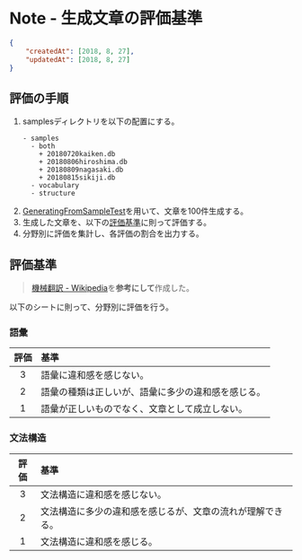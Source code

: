 # Note - 生成文章の評価基準

```Json
{
	"createdAt": [2018, 8, 27],
	"updatedAt": [2018, 8, 27]
}
```


## 評価の手順
1.	samplesディレクトリを以下の配置にする。
	```Directory
	- samples
	  - both
	    + 20180720kaiken.db
	    + 20180806hiroshima.db
	    + 20180809nagasaki.db
	    + 20180815sikiji.db
      - vocabulary
      - structure
	```
2.	[GeneratingFromSampleTest](/src/tests/GeneratingFromSampleTest.js)を用いて、文章を100件生成する。
3.	生成した文章を、以下の[評価基準](#評価基準)に則って評価する。
4.	分野別に評価を集計し、各評価の割合を出力する。


## 評価基準
> [機械翻訳 - Wikipedia](https://ja.wikipedia.org/wiki/%E6%A9%9F%E6%A2%B0%E7%BF%BB%E8%A8%B3#%E4%BA%BA%E6%89%8B%E8%A9%95%E4%BE%A1)を**参考にして**作成した。

以下のシートに則って、分野別に評価を行う。<Br />


### 語彙

| 評価 | 基準 |
|:-----:|:------|
| 3 | 語彙に違和感を感じない。 |
| 2 | 語彙の種類は正しいが、語彙に多少の違和感を感じる。 |
| 1 | 語彙が正しいものでなく、文章として成立しない。 |

### 文法構造

| 評価 | 基準 |
|:-----:|:------|
| 3 | 文法構造に違和感を感じない。 |
| 2 | 文法構造に多少の違和感を感じるが、文章の流れが理解できる。 |
| 1 | 文法構造に違和感を感じる。 |
